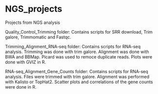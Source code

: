 # NGS_projects
Projects from NGS analysis

Quality_Control_Trimming folder: Contains scripts for SRR download, Trim galore, Trimmomatic and Fastqc.


Trimming_Alignment_RNA-seq folder: Contains scripts for RNA-seq analysis. Trimming was done with trim galore. Alignment was done with BWA and BBMap. Picard was used to remoce duplicate reads. Plots were done with GVIZ in R.

RNA-seq_Alignment_Gene_Counts folder: Contains scripts for RNA-seq analysis. Files were trimmed with trim galore. Alignment was performed with Kalisto or TopHat2. Scatter plots and correlations of the gene counts were done in R.
